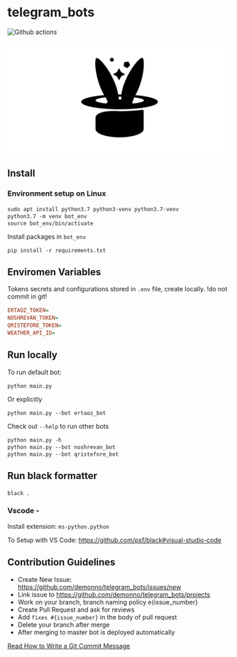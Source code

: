 # telegram_bots
![Github actions](https://github.com/demonno/telegram_bots/workflows/bothealth/badge.svg) 

![Logo](art/logo.png)

## Install

### Environment setup on Linux

    sudo apt install python3.7 python3-venv python3.7-venv
    python3.7 -m venv bot_env
    source bot_env/bin/activate

Install packages in `bot_env`

    pip install -r requirements.txt
  
 
## Enviromen Variables

Tokens secrets and configurations stored in `.env` file, create locally. !do not commit in git!

```ini
ERTAOZ_TOKEN=
NOSHREVAN_TOKEN=
QRISTEFORE_TOKEN=
WEATHER_API_ID=
```
 
## Run locally 

To run default bot:

    python main.py
    
Or explicitly 

    python main.py --bot ertaoz_bot
    
Check out `--help` to run other bots

    python main.py -h
    python main.py --bot noshrevan_bot
    python main.py --bot qristefore_bot
    
    
## Run black formatter 

    black .

### Vscode - 

Install extension: `ms-python.python`

To Setup with VS Code: https://github.com/psf/black#visual-studio-code    


## Contribution Guidelines

* Create New Issue: https://github.com/demonno/telegram_bots/issues/new
* Link issue to https://github.com/demonno/telegram_bots/projects
* Work on your branch, branch naming policy e{issue_number}
* Create Pull Request and ask for reviews
* Add `fixes #{issue_number}` in the body of pull request
* Delete your branch after merge
* After merging to master bot is deployed automatically

[Read How to Write a Git Commit Message](https://chris.beams.io/posts/git-commit/)
